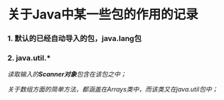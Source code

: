 # 关于Java中某一些包的作用的记录

### 1. 默认的已经自动导入的包，java.lang包

### 2. java.util.*

*读取输入的**Scanner对象**包含在该包之中；*

*关于数组方面的简单方法，都涵盖在Arrays类中，而该类又在java.util包中；*